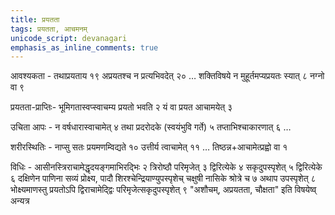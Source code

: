 ```yaml
---
title: प्रयतता
tags: प्रयतता, आचमनम्
unicode_script: devanagari
emphasis_as_inline_comments: true
---
```

आवश्यकता - तथाप्रयताय १९ अप्रयतश्च न प्रत्यभिवदेत् २० 
… शक्तिविषये न मुहूर्तमप्यप्रयतः स्यात् ८ नग्नो वा ९ 

प्रयतता-प्राप्तिः- भूमिगतास्वप्स्वाचम्य प्रयतो भवति २ यं वा प्रयत आचामयेत् ३

उचिता आपः - न वर्षधारास्वाचामेत् ४ तथा प्रदरोदके (स्वयंभुवि गर्ते) ५ तप्ताभिश्चाकारणात् ६ …

शरीरस्थितिः - नाप्सु सतः प्रयमणम्विद्यते १० उत्तीर्य त्वाचामेत् ११ … तिष्ठन्न+आचामेत्प्रह्वो वा १ 

विधिः - आसीनस्त्रिराचामेद्धृदयङ्गमाभिरद्भिः २ त्रिरोष्ठौ परिमृजेत् ३ द्विरित्येके ४ सकृदुपस्पृशेत् ५ द्विरित्येके ६  दक्षिणेन पाणिना सव्यं प्रोक्ष्य, पादौ शिरश्चेन्द्रियाण्युपस्पृशेच् चक्षुषी नासिके श्रोत्रे च ७ अथाप उपस्पृशेत् ८  भोक्ष्यमाणस्तु प्रयतोऽपि द्विराचामेद्द्विः परिमृजेत्सकृदुपस्पृशेत् ९
"अशौचम्, अप्रयतता, चौक्षता" इति विषयेष्व् अन्यत्र
